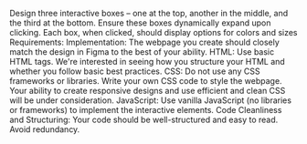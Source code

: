 Design three interactive boxes – one at the top, another in the middle, and the third at the bottom. Ensure these boxes dynamically expand upon clicking.
Each box, when clicked, should display options for colors and sizes
Requirements:
Implementation: The webpage you create should closely match the design in Figma to the best of your ability.
HTML: Use basic HTML tags. We're interested in seeing how you structure your HTML and whether you follow basic best practices.
CSS: Do not use any CSS frameworks or libraries. Write your own CSS code to style the webpage. Your ability to create responsive designs and use efficient and clean CSS will be under consideration.
JavaScript: Use vanilla JavaScript (no libraries or frameworks) to implement the interactive elements.
Code Cleanliness and Structuring: Your code should be well-structured and easy to read. Avoid redundancy.
